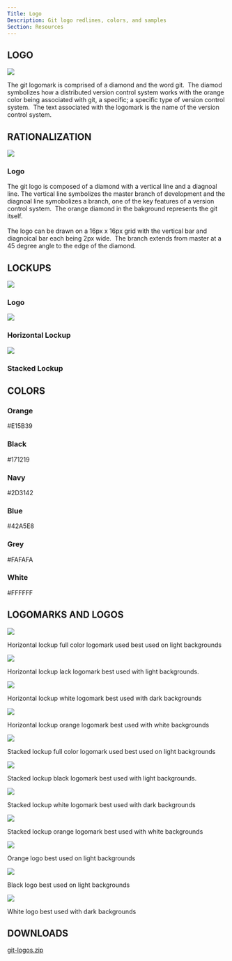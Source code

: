 ```yaml
---
Title: Logo
Description: Git logo redlines, colors, and samples
Section: Resources
---
```


<!-- bloc-7 -->
<div class="bloc l-bloc bgc-white" id="bloc-7">
	<div class="container">
		<div class="row">
			<div class="col-sm-12">
				<h2 class="mg-md">
					LOGO
				</h2>
			</div>
		</div>
	</div>
</div>
<!-- bloc-7 END -->

<!-- bloc-8 -->
<div class="bloc l-bloc bgc-white" id="bloc-8">
	<div class="container bloc-md">
		<div class="row">
			<div class="col-sm-12">
				<img src="/img/logo/design-logo.svg" class="img-responsive center-block" />
				<p>
					The git logomark is comprised of a diamond and the word git. &nbsp;The diamod symbolizes how a distributed version control system works with the orange color being associated with git, a specific; a specific type of version control system. &nbsp;The text associated with the logomark is the name of the version control system.
				</p>
			</div>
		</div>
	</div>
</div>
<!-- bloc-8 END -->

<!-- bloc-9 -->
<div class="bloc l-bloc bgc-white" id="bloc-9">
	<div class="container">
		<div class="row">
			<div class="col-sm-12">
				<h2 class="mg-md">
					RATIONALIZATION
				</h2>
			</div>
		</div>
	</div>
</div>
<!-- bloc-9 END -->

<!-- bloc-10 -->
<div class="bloc l-bloc bgc-white " id="bloc-10">
	<div class="container bloc-md">
		<div class="row">
			<div class="col-sm-6">
				<img src="/img/logo/design-rationale.svg" class="img-responsive center-block" />
			</div>
			<div class="col-sm-6">
				<h3 class="mg-sm">
					Logo
				</h3>
				<p class="mg-lg">
					The git logo is composed of a diamond with a vertical line and a diagnoal line. The vertical line symbolizes the master branch of development and the diagnoal line symobolizes a branch, one of the key features of a version control system. &nbsp;The orange diamond in the bakground represents the git itself. <br> <br>The logo can be drawn on a 16px x 16px grid with the vertical bar and diagnoical bar each being 2px wide. &nbsp;The branch extends from master at a 45 degree angle to the edge of the diamond.
				</p>
			</div>
		</div>
	</div>
</div>
<!-- bloc-10 END -->

<!-- bloc-11 -->
<div class="bloc l-bloc bgc-white" id="bloc-11">
	<div class="container">
		<div class="row">
			<div class="col-sm-12">
				<h2 class="mg-md">
					LOCKUPS
				</h2>
			</div>
		</div>
	</div>
</div>
<!-- bloc-11 END -->

<!-- bloc-12 -->
<div class="bloc l-bloc bgc-white" id="bloc-12">
	<div class="container bloc-md">
		<div class="row">
			<div class="col-sm-4">
				<img src="/img/logo/logo-lockup.svg" class="img-responsive" />
				<h3 class="mg-md text-center">
					Logo<br>
				</h3>
			</div>
			<div class="col-sm-4">
				<img src="/img/logo/horizontal-lockup.svg" class="img-responsive" />
				<h3 class="mg-md text-center">
					Horizontal Lockup
				</h3>
			</div>
			<div class="col-sm-4">
				<img src="/img/logo/stacked-lockup.svg" class="img-responsive" />
				<h3 class="mg-md text-center">
					Stacked Lockup
				</h3>
			</div>
		</div>
	</div>
</div>
<!-- bloc-12 END -->

<!-- bloc-13 -->
<div class="bloc l-bloc bgc-white" id="bloc-13">
	<div class="container">
		<div class="row">
			<div class="col-sm-12">
				<h2 class="mg-md">
					COLORS
				</h2>
			</div>
		</div>
	</div>
</div>
<!-- bloc-13 END -->

<!-- bloc-14 -->
<div class="bloc l-bloc bgc-white" id="bloc-14">
	<div class="container bloc-md">
		<div class="row">
			<div class="col-sm-2 text-center">
				<h3 class="stat-bloc-text git-bg-orange git-text-light">
					Orange
				</h3>
				<p class="stat-bloc-sub-text">
					#E15B39
				</p>
			</div>
			<div class="col-sm-2 text-center">
				<h3 class="stat-bloc-text git-bg-black git-text-light">
					Black
				</h3>
				<p class="stat-bloc-sub-text">
					#171219
				</p>
			</div>
			<div class="col-sm-2 text-center">
				<h3 class="stat-bloc-text git-bg-navy git-text-light">
					Navy
				</h3>
				<p class="stat-bloc-sub-text">
					#2D3142
				</p>
			</div>
			<div class="col-sm-2 text-center">
				<h3 class="stat-bloc-text git-bg-blue git-text-dark">
					Blue
				</h3>
				<p class="stat-bloc-sub-text">
					#42A5E8
				</p>
			</div>
			<div class="col-sm-2 text-center">
				<h3 class="stat-bloc-text git-bg-grey git-text-dark">
					Grey
				</h3>
				<p class="stat-bloc-sub-text">
					#FAFAFA
				</p>
			</div>
			<div class="col-sm-2 text-center">
				<h3 class="stat-bloc-text git-bg-white git-text-dark">
					White
				</h3>
				<p class="stat-bloc-sub-text">
					#FFFFFF
				</p>
			</div>
		</div>
	</div>
</div>
<!-- bloc-14 END -->

<!-- bloc-15 -->
<div class="bloc l-bloc bgc-white" id="bloc-15">
	<div class="container">
		<div class="row">
			<div class="col-sm-12">
				<h2 class="mg-md">
					LOGOMARKS AND LOGOS
				</h2>
			</div>
		</div>
	</div>
</div>
<!-- bloc-15 END -->

<!-- bloc-16 -->
<div class="bloc l-bloc bgc-white" id="bloc-16">
	<div class="container bloc-md">
		<div class="row">
			<div class="col-sm-3">
				<img src="/img/logo/git-full-color-light-background.svg" class="img-responsive center-block" />
				<p class="mg-md">
					Horizontal lockup full color logomark used best used on light backgrounds
				</p>
			</div>
			<div class="col-sm-3">
				<img src="/img/logo/git-dark-light-background.svg" class="img-responsive center-block" />
				<p class="mg-md">
					Horizontal lockup lack logomark best used with light backgrounds.
				</p>
			</div>
			<div class="col-sm-3">
				<img src="/img/logo/git-white-dark-background.svg" class="img-responsive center-block" />
				<p class="mg-md">
					Horizontal lockup white logomark best used with dark backgrounds
				</p>
			</div>
			<div class="col-sm-3">
				<img src="/img/logo/git-orange-light-background.svg" class="img-responsive center-block" />
				<p class="mg-md">
					Horizontal lockup orange logomark best used with white backgrounds
				</p>
			</div>
		</div>
		<div class="row voffset">
			<div class="col-sm-3">
				<img src="/img/logo/git-full-color-light-background-stacked.svg" class="img-responsive center-block" />
				<p class="mg-md">
					Stacked lockup full color logomark used best used on light backgrounds
				</p>
			</div>
			<div class="col-sm-3">
				<img src="/img/logo/git-dark-light-background-stacked.svg" class="img-responsive center-block" />
				<p class="mg-md">
					Stacked lockup black logomark best used with light backgrounds.
				</p>
			</div>
			<div class="col-sm-3">
				<img src="/img/logo/git-white-dark-backgroun-stacked.svg" class="img-responsive center-block" />
				<p class="mg-md">
					Stacked lockup white logomark best used with dark backgrounds
				</p>
			</div>
			<div class="col-sm-3">
				<img src="/img/logo/git-orange-light-backgroun-stacked.svg" class="img-responsive center-block" />
				<p class="mg-md">
					Stacked lockup orange logomark best used with white backgrounds
				</p>
			</div>
		</div>
		<div class="row voffset">
			<div class="col-sm-3">
				<img src="/img/logo/git-logo-orange.svg" class="img-responsive center-block" />
				<p class="mg-md">
					Orange logo best used on light backgrounds
				</p>
			</div>
			<div class="col-sm-3">
				<img src="/img/logo/git-logo-dark.svg" class="img-responsive center-block" />
				<p class="mg-md">
					Black logo best used on light backgrounds
				</p>
			</div>
			<div class="col-sm-3">
				<img src="/img/logo/git-logo-white.svg" class="img-responsive center-block" />
				<p class="mg-sm">
					White logo best used with dark backgrounds
				</p>
			</div>
			<div class="col-sm-3">
			</div>
		</div>
	</div>
</div>
<!-- bloc-16 END -->

<!-- bloc-17 -->
<div class="bloc l-bloc bgc-white" id="bloc-17">
	<div class="container">
		<div class="row">
			<div class="col-sm-12">
				<h2 class="mg-md">
					DOWNLOADS
				</h2>
			</div>
		</div>
	</div>
</div>
<!-- bloc-17 END -->

<!-- bloc-18 -->
<div class="bloc l-bloc bgc-white" id="bloc-18">
	<div class="container bloc-lg">
		<div class="row">
			<div class="text-center">
				<a href="index.html" class="a-btn large-links">git-logos.zip</a>
			</div>
		</div>
	</div>
</div>
<!-- bloc-18 END -->